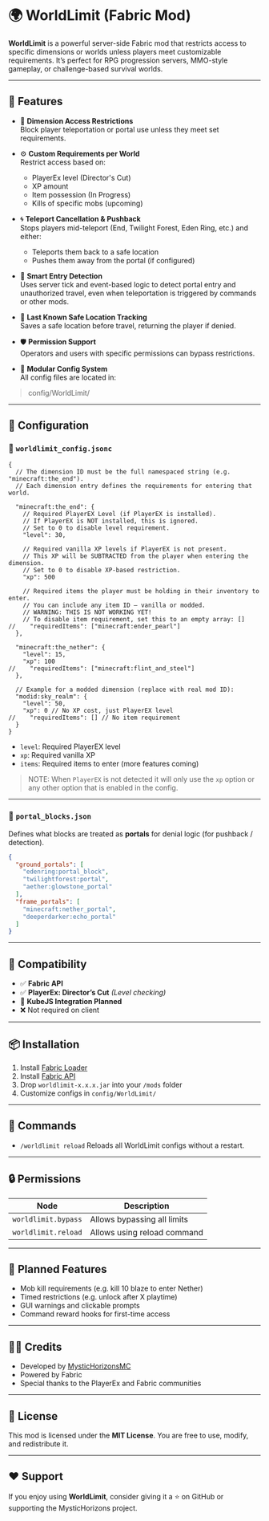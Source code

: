 
# 🌍 WorldLimit (Fabric Mod)

**WorldLimit** is a powerful server-side Fabric mod that restricts access to specific dimensions or worlds unless players meet customizable requirements. It’s perfect for RPG progression servers, MMO-style gameplay, or challenge-based survival worlds.

---

## 🚪 Features

- 🔐 **Dimension Access Restrictions**  
  Block player teleportation or portal use unless they meet set requirements.

- ⚙️ **Custom Requirements per World**  
  Restrict access based on:
  - PlayerEx level (Director's Cut)
  - XP amount
  - Item possession (In Progress)
  - Kills of specific mobs (upcoming)
  
- 🌀 **Teleport Cancellation & Pushback**  
  Stops players mid-teleport (End, Twilight Forest, Eden Ring, etc.) and either:
  - Teleports them back to a safe location
  - Pushes them away from the portal (if configured)

- 🧠 **Smart Entry Detection**  
  Uses server tick and event-based logic to detect portal entry and unauthorized travel, even when teleportation is triggered by commands or other mods.

- 🧭 **Last Known Safe Location Tracking**  
  Saves a safe location before travel, returning the player if denied.

- 🛡️ **Permission Support**  
  Operators and users with specific permissions can bypass restrictions.

- 📂 **Modular Config System**  
  All config files are located in:

> config/WorldLimit/


---

## 🧾 Configuration

### 📄 `worldlimit_config.jsonc`
```jsonc
{
  // The dimension ID must be the full namespaced string (e.g. "minecraft:the_end").
  // Each dimension entry defines the requirements for entering that world.

  "minecraft:the_end": {
    // Required PlayerEX Level (if PlayerEX is installed).
    // If PlayerEX is NOT installed, this is ignored.
    // Set to 0 to disable level requirement.
    "level": 30,

    // Required vanilla XP levels if PlayerEX is not present.
    // This XP will be SUBTRACTED from the player when entering the dimension.
    // Set to 0 to disable XP-based restriction.
    "xp": 500

    // Required items the player must be holding in their inventory to enter.
    // You can include any item ID — vanilla or modded.
    // WARNING: THIS IS NOT WORKING YET!
    // To disable item requirement, set this to an empty array: []
//    "requiredItems": ["minecraft:ender_pearl"]
  },

  "minecraft:the_nether": {
    "level": 15,
    "xp": 100
//    "requiredItems": ["minecraft:flint_and_steel"]
  },

  // Example for a modded dimension (replace with real mod ID):
  "modid:sky_realm": {
    "level": 50,
    "xp": 0 // No XP cost, just PlayerEX level
//    "requiredItems": [] // No item requirement
  }
}
````

* `level`: Required PlayerEX level
* `xp`: Required vanilla XP
* `items`: Required items to enter (more features coming)

> NOTE: When `PlayerEX` is not detected it will only use the `xp` option or any other option that is enabled in the config.

---

### 📄 `portal_blocks.json`

Defines what blocks are treated as **portals** for denial logic (for pushback / detection).

```json
{
  "ground_portals": [
    "edenring:portal_block",
    "twilightforest:portal",
    "aether:glowstone_portal"
  ],
  "frame_portals": [
    "minecraft:nether_portal",
    "deeperdarker:echo_portal"
  ]
}
```

---

## 🧪 Compatibility

* ✅ **Fabric API**
* ✅ **PlayerEx: Director’s Cut** *(Level checking)*
* 🔄 **KubeJS Integration Planned**
* ❌ Not required on client

---

## 📦 Installation

1. Install [Fabric Loader](https://fabricmc.net/use/)
2. Install [Fabric API](https://modrinth.com/mod/fabric-api)
3. Drop `worldlimit-x.x.x.jar` into your `/mods` folder
4. Customize configs in `config/WorldLimit/`

---

## 📢 Commands

* `/worldlimit reload`
  Reloads all WorldLimit configs without a restart.

---

## 🔒 Permissions

| Node                | Description                 |
| ------------------- | --------------------------- |
| `worldlimit.bypass` | Allows bypassing all limits |
| `worldlimit.reload` | Allows using reload command |

---

## 🔮 Planned Features

* Mob kill requirements (e.g. kill 10 blaze to enter Nether)
* Timed restrictions (e.g. unlock after X playtime)
* GUI warnings and clickable prompts
* Command reward hooks for first-time access

---

## 🧑‍💻 Credits

* Developed by [MysticHorizonsMC](https://github.com/MysticHorizons-MC)
* Powered by Fabric
* Special thanks to the PlayerEx and Fabric communities

---

## 📜 License

This mod is licensed under the **MIT License**. You are free to use, modify, and redistribute it.

---

## ❤️ Support

If you enjoy using **WorldLimit**, consider giving it a ⭐ on GitHub or supporting the MysticHorizons project.
